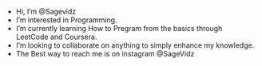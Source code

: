 -  Hi, I’m @Sagevidz
-  I’m interested in Programming.
-  I’m currently learning How to Pregram from the basics through LeetCode and Coursera.
-  I’m looking to collaborate on anything to simply enhance my knowledge.
- The Best way to reach me is on instagram @SageVidz

<!---
Sagevidz/Sagevidz is a ✨ special ✨ repository because its `README.md` (this file) appears on your GitHub profile.
You can click the Preview link to take a look at your changes.
--->
